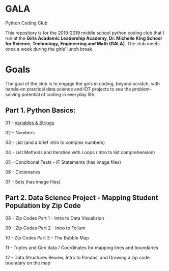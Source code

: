 # GALA
Python Coding Club

This repository is for the 2018-2019 middle school python coding club that I run at the **Girls Academic Leadership Academy, Dr. Michelle King School for Science, Technology, Engineering and Math (GALA)**.  The club meets once a week during the girls’ lunch break. 

# Goals
The goal of the club is to engage the girls in coding, beyond scratch, with hands-on practical data science and IOT projects to see the problem-solving potential of coding in everyday life. 

## Part 1. Python Basics:
01 - [Variables & Strings](html/GALA_Coding_Club_01.html)

02 - Numbers

03 - List (and a brief intro to complex numbers)

04 - List Methods and Iteration with Loops (intro to list comprehension)

05 - Conditional Tests - IF Statements (has image files)

06 - Dictionaries

07 - Sets (has image files)

## Part 2. Data Science Project - Mapping Student Population by Zip Code
08 - Zip Codes Part 1 - Intro to Data Visualizion

09 - Zip Codes Part 2 - Intro to Folium

10 - Zip Codes Part 3 - The Bubble Map

11 - Tuples and Geo data / Coordinates for mapping lines and boundaries 

12 - Data Structures Review, Intro to Pandas, and Drawing a zip code boundary on the map
